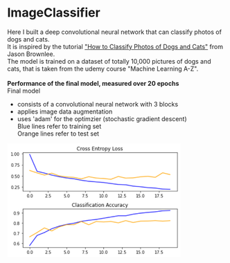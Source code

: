 # ImageClassifier

Here I built a deep convolutional neural network that can classify photos of dogs and cats.<br>
It is inspired by the tutorial ["How to Classify Photos of Dogs and Cats"](https://machinelearningmastery.com/how-to-develop-a-convolutional-neural-network-to-classify-photos-of-dogs-and-cats/#comment-597191) from Jason Brownlee.<br>
The model is trained on a dataset of totally 10,000 pictures of dogs and cats, that is taken from the udemy course "Machine Learning A-Z".<br><br>
<b>Performance of the final model, measured over 20 epochs</b><br>
Final model  
* consists of a convolutional neural network with 3 blocks
* applies image data augmentation
* uses 'adam' for the optimzier (stochastic gradient descent)<br>
Blue lines refer to training set<br>
Orange lines refer to test set<br>
<img src="https://github.com/MartinTschendel/ImageClassifier/blob/main/line_charts.PNG" width="400">

